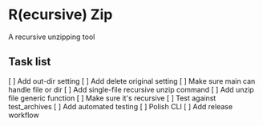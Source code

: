 # R(ecursive) Zip

A recursive unzipping tool

## Task list

[ ] Add out-dir setting
[ ] Add delete original setting
[ ] Make sure main can handle file or dir
[ ] Add single-file recursive unzip command
[ ] Add unzip file generic function
[ ] Make sure it's recursive
[ ] Test against test_archives
[ ] Add automated testing
[ ] Polish CLI
[ ] Add release workflow

